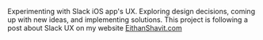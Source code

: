 Experimenting with Slack iOS app's UX. Exploring design decisions, coming up with new ideas, and implementing solutions. This project is following a post about Slack UX on my website [EithanShavit.com](http://www.eithanshavit.com) 
